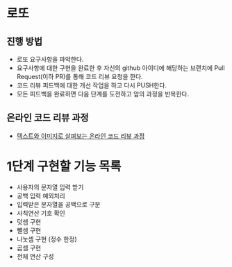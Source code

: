 # 로또
## 진행 방법
* 로또 요구사항을 파악한다.
* 요구사항에 대한 구현을 완료한 후 자신의 github 아이디에 해당하는 브랜치에 Pull Request(이하 PR)를 통해 코드 리뷰 요청을 한다.
* 코드 리뷰 피드백에 대한 개선 작업을 하고 다시 PUSH한다.
* 모든 피드백을 완료하면 다음 단계를 도전하고 앞의 과정을 반복한다.

## 온라인 코드 리뷰 과정
* [텍스트와 이미지로 살펴보는 온라인 코드 리뷰 과정](https://github.com/next-step/nextstep-docs/tree/master/codereview)

# 1단계 구현할 기능 목록

* 사용자의 문자열 입력 받기
* 공백 입력 예외처리
* 입력받은 문자열을 공백으로 구분
* 사칙연산 기호 확인
* 덧셈 구현
* 뺄셈 구현
* 나눗셈 구현 (정수 한정)
* 곱셈 구현
* 전체 연산 구성